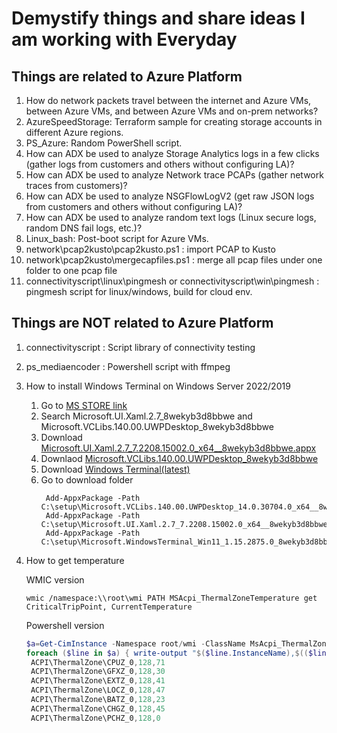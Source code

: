 # Demystify things and share ideas I am working with Everyday

## Things are related to Azure Platform 

1. How do network packets travel between the internet and Azure VMs, between Azure VMs, and between Azure VMs and on-prem networks? 
1. AzureSpeedStorage: Terraform sample for creating storage accounts in different Azure regions. 
1. PS_Azure: Random PowerShell script. 
1. How can ADX be used to analyze Storage Analytics logs in a few clicks (gather logs from customers and others without configuring LA)? 
1. How can ADX be used to analyze Network trace PCAPs (gather network traces from customers)? 
1. How can ADX be used to analyze NSGFlowLogV2 (get raw JSON logs from customers and others without configuring LA)?
1. How can ADX be used to analyze random text logs (Linux secure logs, random DNS fail logs, etc.)?
1. Linux_bash: Post-boot script for Azure VMs.
1. network\pcap2kusto\pcap2kusto.ps1 : import PCAP to Kusto
1. network\pcap2kusto\mergecapfiles.ps1 : merge all pcap files under one folder to one pcap file
1. connectivityscript\linux\pingmesh or connectivityscript\win\pingmesh : pingmesh script for linux/windows, build for cloud env.

## Things are NOT related to Azure Platform 

1. connectivityscript : Script library of connectivity testing
1. ps_mediaencoder : Powershell script with ffmpeg 
1. How to install Windows Terminal on Windows Server 2022/2019
   1. Go to [MS STORE link](https://store.rg-adguard.net/)
   1. Search Microsoft.UI.Xaml.2.7_8wekyb3d8bbwe and Microsoft.VCLibs.140.00.UWPDesktop_8wekyb3d8bbwe
   1. Download [Microsoft.UI.Xaml.2.7_7.2208.15002.0_x64__8wekyb3d8bbwe.appx](http://tlu.dl.delivery.mp.microsoft.com/filestreamingservice/files/cadae296-3389-40c2-b927-605f7b399b78?P1=1670124102&P2=404&P3=2&P4=erd0dYktWppM%2bMNpZjs1V%2btMPjunra8%2fvJmZxF1JM%2fxzw4z13btHtNBd7iXtcMXfUkn%2bqn8ucAVX0oXyjjIqOw%3d%3d)
   1. Downlaod [Microsoft.VCLibs.140.00.UWPDesktop_8wekyb3d8bbwe](http://tlu.dl.delivery.mp.microsoft.com/filestreamingservice/files/8a26c76e-5a63-42d5-9f7d-df053c273363?P1=1670124447&P2=404&P3=2&P4=SOgVXaRGFTkCWtPYEwF6eXQpfKSIOAjRs%2fQotvgUTkTYMgooAxXVu0P8UWsKEWpMlhln5s6BwkIIlM7sdle5ew%3d%3d)
   1. Download [Windows Terminal(latest)](https://github.com/microsoft/terminal/releases?WT.mc_id=modinfra-26926-thmaure)
   1. Go to download folder 
      ```
       Add-AppxPackage -Path C:\setup\Microsoft.VCLibs.140.00.UWPDesktop_14.0.30704.0_x64__8wekyb3d8bbwe.Appx
       Add-AppxPackage -Path C:\setup\Microsoft.UI.Xaml.2.7_7.2208.15002.0_x64__8wekyb3d8bbwe.Appx
       Add-AppxPackage -Path C:\setup\Microsoft.WindowsTerminal_Win11_1.15.2875.0_8wekyb3d8bbwe.msixbundle
      ```
1. How to get temperature
   
   WMIC version
   ```dos
   wmic /namespace:\\root\wmi PATH MSAcpi_ThermalZoneTemperature get CriticalTripPoint, CurrentTemperature
   ```

   Powershell version
   ```powershell
   $a=Get-CimInstance -Namespace root/wmi -ClassName MsAcpi_ThermalZoneTemperature | select CriticalTripPoint, CurrentTemperature , InstanceName
   foreach ($line in $a) { write-output "$($line.InstanceName),$(($line.CriticalTripPoint-2732)/10),$(($line.CurrentTemperature-2732)/10)"}
    ACPI\ThermalZone\CPUZ_0,128,71
    ACPI\ThermalZone\GFXZ_0,128,30
    ACPI\ThermalZone\EXTZ_0,128,41
    ACPI\ThermalZone\LOCZ_0,128,47
    ACPI\ThermalZone\BATZ_0,128,23
    ACPI\ThermalZone\CHGZ_0,128,45
    ACPI\ThermalZone\PCHZ_0,128,0
   ```




